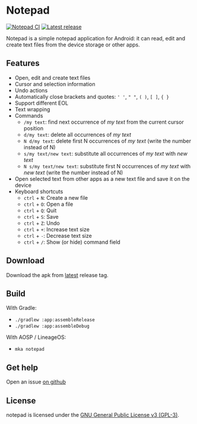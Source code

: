 # Notepad

[![Notepad CI](https://github.com/2bllw8/notepad/actions/workflows/main.yml/badge.svg)](https://github.com/2bllw8/notepad/actions/workflows/main.yml)
[![Latest release](https://img.shields.io/github/v/release/2bllw8/notepad?color=red&label=download)](https://github.com/2bllw8/notepad/releases/latest)

Notepad is a simple notepad application for Android: it can read, edit and create text files from
the device storage or other apps.

## Features

- Open, edit and create text files
- Cursor and selection information
- Undo actions
- Automatically close brackets and quotes: `' '`, `" "`, `( )`, `[ ]`, `{ }`
- Support different EOL
- Text wrapping
- Commands
  - `/my text`: find next occurrence of _my text_ from the current cursor position
  - `d/my text`: delete all occurrences of _my text_
  - `N d/my text`: delete first N occurrences of _my text_ (write the number instead of N)
  - `s/my text/new text`: substitute all occurrences of _my text_ with _new text_
  - `N s/my text/new text`: substitute first N occurrences of _my text_ with _new text_
      (write the number instead of N)
- Open selected text from other apps as a new text file and save it on the device
- Keyboard shortcuts
  - `ctrl` + `N`: Create a new file
  - `ctrl` + `O`: Open a file
  - `ctrl` + `Q`: Quit
  - `ctrl` + `S`: Save
  - `ctrl` + `Z`: Undo
  - `ctrl` + `+`: Increase text size
  - `ctrl` + `-`: Decrease text size
  - `ctrl` + `/`: Show (or hide) command field

## Download

Download the apk from [latest](https://github.com/2bllw8/notepad/releases/latest) release tag.

## Build

With Gradle:
- `./gradlew :app:assembleRelease`
- `./gradlew :app:assembleDebug`

With AOSP / LineageOS:
- `mka notepad`

## Get help

Open an issue [on github](https://github.com/2bllw8/notepad/issues/)

## License

notepad is licensed under the [GNU General Public License v3 (GPL-3)](http://www.gnu.org/copyleft/gpl.html).
